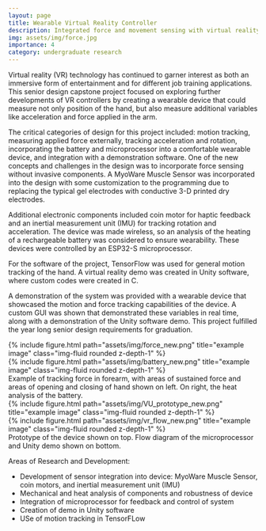 ```yaml
---
layout: page
title: Wearable Virtual Reality Controller
description: Integrated force and movement sensing with virtual reality demo
img: assets/img/force.jpg
importance: 4
category: undergraduate research
---
```


Virtual reality (VR) technology has continued to garner interest as both an immersive form of entertainment and for different job training applications. This senior design capstone project focused on exploring further developments of VR controllers by creating a wearable device that could measure not only position of the hand, but also measure additional variables like acceleration and force applied in the arm. 

The critical categories of design for this project included: motion tracking, measuring applied force externally, tracking acceleration and rotation, incorporating the battery and microprocessor into a comfortable wearable device, and integration with a demonstration software. One of the new concepts and challenges in the design was to incorporate force sensing without invasive components. A MyoWare Muscle Sensor was incorporated into the design with some customization to the programming due to replacing the typical gel electrodes with conductive 3-D printed dry electrodes. 

Additional electronic components included coin motor for haptic feedback and an inertial measurement unit (IMU) for tracking rotation and acceleration. The device was made wireless, so an analysis of the heating of a rechargeable battery was considered to ensure wearability. These devices were controlled by an ESP32-S microprocessor.

For the software of the project, TensorFlow was used for general motion tracking of the hand. A virtual reality demo was created in Unity software, where custom codes were created in C. 

A demonstration of the system was provided with a wearable device that showcased the motion and force tracking capabilities of the device. A custom GUI was shown that demonstrated these variables in real time, along with a demonstration of the Unity software demo. This project fulfilled the year long senior design requirements for graduation.




<div class="row justify-content-sm-center">
    <div class="col-sm-6 mt-2 mt-md-0">
        {% include figure.html path="assets/img/force_new.png" title="example image" class="img-fluid rounded z-depth-1" %}
    </div>
    <div class="col-sm-6 mt-3 mt-md-0">
        {% include figure.html path="assets/img/battery_new.png" title="example image" class="img-fluid rounded z-depth-1" %}
    </div>
</div>
<div class="caption">
    Example of tracking force in forearm, with areas of sustained force and areas of opening and closing of hand shown on left. On right, the heat analysis of the battery.
</div>

<div class="row justify-content-sm-center">
    <div class="col-sm-7 mt-3 mt-md-0">
        {% include figure.html path="assets/img/VU_prototype_new.png" title="example image" class="img-fluid rounded z-depth-1" %}
    </div>
    <div class="col-sm-6 mt-3 mt-md-0">
        {% include figure.html path="assets/img/vr_flow_new.png" title="example image" class="img-fluid rounded z-depth-1" %}
    </div>
</div>
<div class="caption">
    Prototype of the device shown on top. Flow diagram of the microprocessor and Unity demo shown on bottom.
</div>

Areas of Research and Development:
<ul>
<li> Development of sensor integration into device: MyoWare Muscle Sensor, coin motors, and inertial measurement unit (IMU)</li>
<li>Mechanical and heat analysis of components and robustness of device</li>
<li>Integration of microprocessor for feedback and control of system</li>
<li> Creation of demo in Unity software</li>
<li>USe of motion tracking in TensorFLow</li>
</ul>
